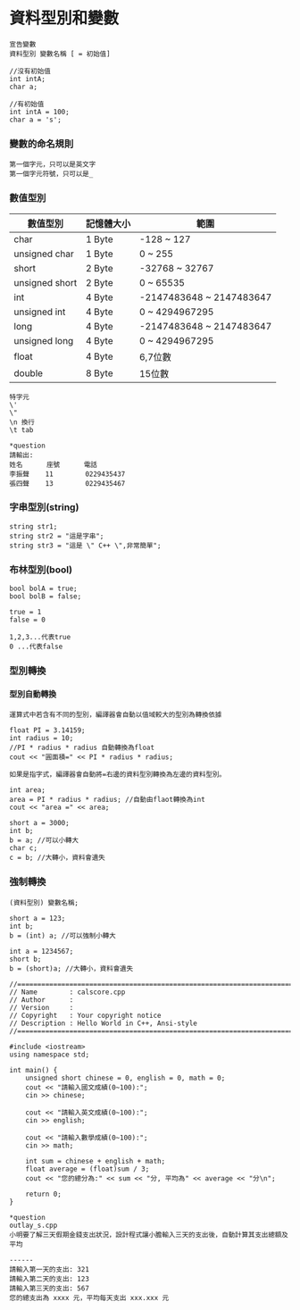 # 資料型別和變數
```
宣告變數
資料型別 變數名稱 [ = 初始值]
```

```
//沒有初始值
int intA;
char a;
```

```
//有初始值
int intA = 100;
char a = 's';
```

### 變數的命名規則
```
第一個字元，只可以是英文字
第一個字元符號，只可以是_
```

### 數值型別
數值型別 | 記憶體大小 | 範圍
------|------ | ---
char | 1 Byte | -128 ~ 127
unsigned char | 1 Byte | 0 ~ 255
short | 2 Byte | -32768 ~ 32767
unsigned short | 2 Byte | 0 ~ 65535	
int | 4 Byte | -2147483648 ~ 2147483647
unsigned int | 4 Byte | 0 ~ 4294967295
long | 4 Byte | -2147483648 ~ 2147483647
unsigned long | 4 Byte | 0 ~ 4294967295
float | 4 Byte | 6,7位數
double | 8 Byte | 15位數


```
特字元
\'
\"
\n 換行
\t tab
```

```
*question
請輸出:
姓名      座號      電話
李振聲    11        0229435437
張四聲    13        0229435467
```

### 字串型別(string)
```
string str1;
string str2 = "這是字串";
string str3 = "這是 \" C++ \",非常簡單";

```

### 布林型別(bool)
```
bool bolA = true;
bool bolB = false;

true = 1
false = 0

1,2,3...代表true
0 ...代表false
``` 


### 型別轉換
#### 型別自動轉換
```
運算式中若含有不同的型別，編譯器會自動以值域較大的型別為轉換依據

float PI = 3.14159;
int radius = 10;
//PI * radius * radius 自動轉換為float
cout << "圓面積=" << PI * radius * radius; 
```

```
如果是指字式，編譯器會自動將=右邊的資料型別轉換為左邊的資料型別。

int area;
area = PI * radius * radius; //自動由flaot轉換為int
cout << "area =" << area;
```

```
short a = 3000;
int b;
b = a; //可以小轉大
char c;
c = b; //大轉小，資料會遺失
```

### 強制轉換

```
(資料型別) 變數名稱;
```

```
short a = 123;
int b;
b = (int) a; //可以強制小轉大
```

```
int a = 1234567;
short b;
b = (short)a; //大轉小，資料會遺失
```

	//============================================================================
	// Name        : calscore.cpp
	// Author      : 
	// Version     :
	// Copyright   : Your copyright notice
	// Description : Hello World in C++, Ansi-style
	//============================================================================
	
	#include <iostream>
	using namespace std;
	
	int main() {
		unsigned short chinese = 0, english = 0, math = 0;
		cout << "請輸入國文成績(0~100):";
		cin >> chinese;
	
		cout << "請輸入英文成績(0~100):";
		cin >> english;
	
		cout << "請輸入數學成績(0~100):";
		cin >> math;
	
		int sum = chinese + english + math;
		float average = (float)sum / 3;
		cout << "您的總分為:" << sum << "分, 平均為" << average << "分\n";
	
		return 0;
	}
	
```
*question
outlay_s.cpp
小明要了解三天假期金錢支出狀況，設計程式讓小膽輸入三天的支出後，自動計算其支出總額及平均

------
請輸入第一天的支出: 321
請輸入第二天的支出: 123
請輸入第三天的支出: 567
您的總支出為 xxxx 元，平均每天支出 xxx.xxx 元
```

